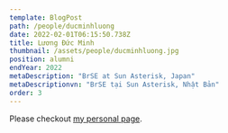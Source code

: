 ```yaml
---
template: BlogPost
path: /people/ducminhluong
date: 2022-02-01T06:15:50.738Z
title: Lương Đức Minh
thumbnail: /assets/people/ducminhluong.jpg
position: alumni
endYear: 2022
metaDescription: "BrSE at Sun Asterisk, Japan"
metaDescriptionvn: "BrSE tại Sun Asterisk, Nhật Bản"
order: 3
---
```


Please checkout [my personal page](https://www.linkedin.com/in/ducminhluong).
